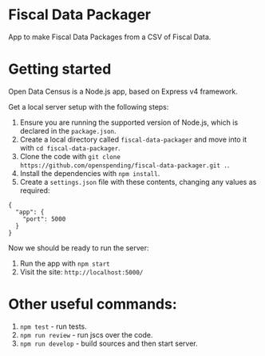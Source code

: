 # Fiscal Data Packager
App to make Fiscal Data Packages from a CSV of Fiscal Data.

# Getting started

Open Data Census is a Node.js app, based on Express v4 framework.

Get a local server setup with the following steps:

1. Ensure you are running the supported version of Node.js, which is declared in the `package.json`.
2. Create a local directory called `fiscal-data-packager` and move into it with `cd fiscal-data-packager`.
3. Clone the code with `git clone https://github.com/openspending/fiscal-data-packager.git .`.
4. Install the dependencies with `npm install`.
5. Create a `settings.json` file with these contents, changing any values as required:
```
{
  "app": {
    "port": 5000
  }
}
```

Now we should be ready to run the server:

1. Run the app with `npm start`
2. Visit the site: `http://localhost:5000/`

# Other useful commands:

1. `npm test` - run tests.
2. `npm run review` - run jscs over the code.
2. `npm run develop` - build sources and then start server.